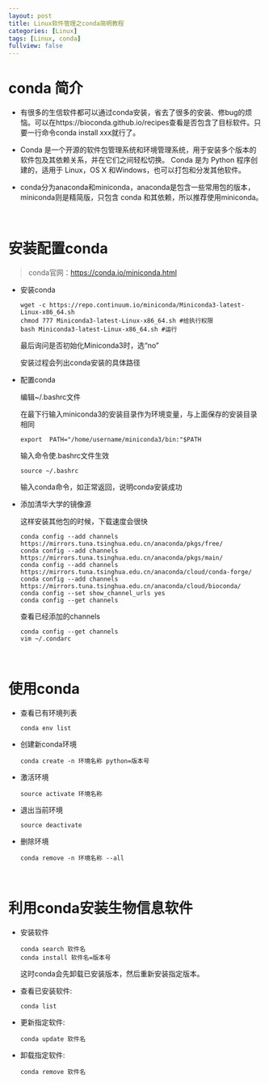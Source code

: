 ```yaml
---
layout: post
title: Linux软件管理之conda简明教程
categories: [Linux]
tags: [Linux, conda]
fullview: false
---
```


# conda 简介

- 有很多的生信软件都可以通过conda安装，省去了很多的安装、修bug的烦恼。可以在https://bioconda.github.io/recipes查看是否包含了目标软件。只要一行命令conda install xxx就行了。

- Conda 是一个开源的软件包管理系统和环境管理系统，用于安装多个版本的软件包及其依赖关系，并在它们之间轻松切换。 Conda 是为 Python 程序创建的，适用于 Linux，OS X 和Windows，也可以打包和分发其他软件。

- conda分为anaconda和miniconda，anaconda是包含一些常用包的版本，miniconda则是精简版，只包含 conda 和其依赖，所以推荐使用miniconda。

<br>

# 安装配置conda

> conda官网：https://conda.io/miniconda.html

- 安装conda
    ```
    wget -c https://repo.continuum.io/miniconda/Miniconda3-latest-Linux-x86_64.sh
    chmod 777 Miniconda3-latest-Linux-x86_64.sh #给执行权限
    bash Miniconda3-latest-Linux-x86_64.sh #运行
    ```

    最后询问是否初始化Miniconda3时，选“no”
    
    安装过程会列出conda安装的具体路径

- 配置conda

    编辑~/.bashrc文件

    在最下行输入miniconda3的安装目录作为环境变量，与上面保存的安装目录相同
    ```
    export  PATH="/home/username/miniconda3/bin:"$PATH
    ```
    输入命令使.bashrc文件生效
    ```
    source ~/.bashrc
    ```
    输入conda命令，如正常返回，说明conda安装成功

- 添加清华大学的镜像源

    这样安装其他包的时候，下载速度会很快
    ```
    conda config --add channels https://mirrors.tuna.tsinghua.edu.cn/anaconda/pkgs/free/
    conda config --add channels https://mirrors.tuna.tsinghua.edu.cn/anaconda/pkgs/main/
    conda config --add channels https://mirrors.tuna.tsinghua.edu.cn/anaconda/cloud/conda-forge/
    conda config --add channels https://mirrors.tuna.tsinghua.edu.cn/anaconda/cloud/bioconda/
    conda config --set show_channel_urls yes 
    conda config --get channels
    ```
    查看已经添加的channels
    ```
    conda config --get channels
    vim ~/.condarc
    ```
<br>

# 使用conda

- 查看已有环境列表
    ```
    conda env list
    ```
- 创建新conda环境
    ```
    conda create -n 环境名称 python=版本号
    ```
- 激活环境
    ```
    source activate 环境名称
    ```
- 退出当前环境
    ```
    source deactivate
    ```
- 删除环境
    ```
    conda remove -n 环境名称 --all
    ```
<br>

# 利用conda安装生物信息软件

- 安装软件
    ```
    conda search 软件名
    conda install 软件名=版本号
    ```
    这时conda会先卸载已安装版本，然后重新安装指定版本。

- 查看已安装软件:
    ```
    conda list
    ```
- 更新指定软件:
    ```
    conda update 软件名
    ```
- 卸载指定软件:
    ```
    conda remove 软件名
    ```